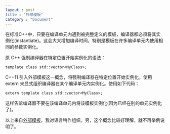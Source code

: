 ```yaml
---
layout : post
title : "外部模板"
category : "Document"
---
```


在标准C++中，只要在编译单元内遇到被完整定义的模板，编译器都必须将其实例化(instantiate)。这会大大增加编译时间，特别是模板在许多编译单元内使用相同的参数实例化。

原 C++ 强制编译器在特定位置开始实例化的语法：

    template class std::vector<MyClass>;

C++11 引入外部模板这一概念，将强制编译器在特定位置开始实例化，使用 extern 来显式组织编译器在某个编译单元内实例化。使用如下代码：

    extern template class std::vector<MyClass>;

这样告诉编译器不要在该编译单元内将该模板实例化(因为已经在别的单元实例化了)。


以上来自[外部模板](http://zh.wikipedia.org/wiki/C%2B%2B11#.E5.A4.96.E9.83.A8.E6.A8.A1.E6.9D.BF)，我对语言稍作组织。另，这个概念比较好理解，就不再举例说明了。

